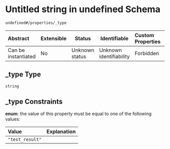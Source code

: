 # Untitled string in undefined Schema

```txt
undefined#/properties/_type
```




| Abstract            | Extensible | Status         | Identifiable            | Custom Properties | Additional Properties | Access Restrictions | Defined In                                                                               |
| :------------------ | ---------- | -------------- | ----------------------- | :---------------- | --------------------- | ------------------- | ---------------------------------------------------------------------------------------- |
| Can be instantiated | No         | Unknown status | Unknown identifiability | Forbidden         | Allowed               | none                | [test_result.schema.json\*](../../../out/test_result.schema.json "open original schema") |

## \_type Type

`string`

## \_type Constraints

**enum**: the value of this property must be equal to one of the following values:

| Value           | Explanation |
| :-------------- | ----------- |
| `"test_result"` |             |
